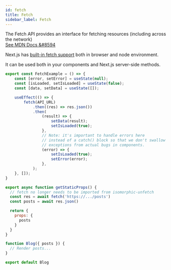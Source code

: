 ```yaml
---
id: fetch
title: Fetch
sidebar_label: Fetch
---
```


The Fetch API provides an interface for fetching resources (including across the network)  
[See MDN Docs &#8594](https://developer.mozilla.org/en-US/docs/Web/API/Fetch_API)

Next.js has [built-in fetch support](https://nextjs.org/blog/next-9-4#improved-built-in-fetch-support) both in browser and node environment.

It can be used both in your components and Next.js server-side methods.

```js title="In your component"
export const FetchExample = () => {
    const [error, setError] = useState(null);
    const [isLoaded, setIsLoaded] = useState(false);
    const [data, setData] = useState([]);

    useEffect(() => {
        fetch(API_URL)
            .then((res) => res.json())
            .then(
                (result) => {
                    setData(result);
                    setIsLoaded(true);
                },
                // Note: it's important to handle errors here
                // instead of a catch() block so that we don't swallow
                // exceptions from actual bugs in components.
                (error) => {
                    setIsLoaded(true);
                    setError(error);
                },
            );
    }, []);
}
```

```js title="Next.js getStaticProps"
export async function getStaticProps() {
  // fetch no longer needs to be imported from isomorphic-unfetch
  const res = await fetch('https://.../posts')
  const posts = await res.json()

  return {
    props: {
      posts
    }
  }
}

function Blog({ posts }) {
  // Render posts...
}

export default Blog
```
